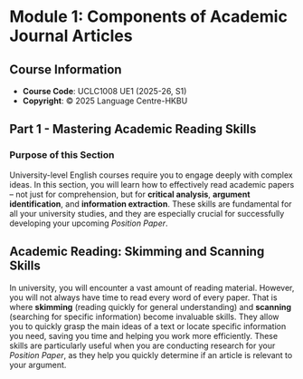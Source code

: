 # Module 1: Components of Academic Journal Articles

## Course Information
- **Course Code**: UCLC1008 UE1 (2025-26, S1)
- **Copyright**: © 2025 Language Centre-HKBU

## Part 1 - Mastering Academic Reading Skills

### Purpose of this Section
University-level English courses require you to engage deeply with complex ideas. In this section, you will learn how to effectively read academic papers – not just for comprehension, but for **critical analysis**, **argument identification**, and **information extraction**. These skills are fundamental for all your university studies, and they are especially crucial for successfully developing your upcoming *Position Paper*.

## Academic Reading: Skimming and Scanning Skills

In university, you will encounter a vast amount of reading material. However, you will not always have time to read every word of every paper. That is where **skimming** (reading quickly for general understanding) and **scanning** (searching for specific information) become invaluable skills. They allow you to quickly grasp the main ideas of a text or locate specific information you need, saving you time and helping you work more efficiently. These skills are particularly useful when you are conducting research for your *Position Paper*, as they help you quickly determine if an article is relevant to your argument.